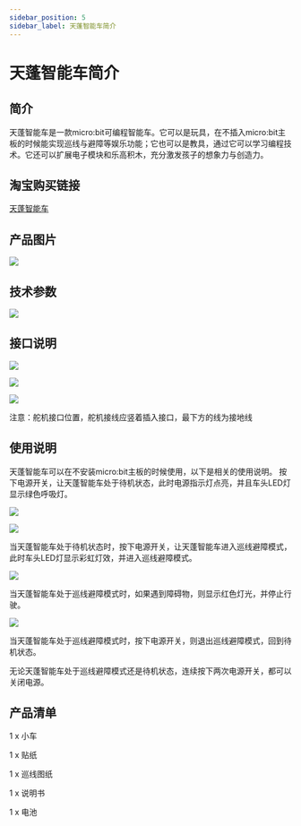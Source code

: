 ```yaml
---
sidebar_position: 5
sidebar_label: 天蓬智能车简介
---
```


# 天蓬智能车简介

## 简介


天蓬智能车是一款micro:bit可编程智能车。它可以是玩具，在不插入micro:bit主板的时候能实现巡线与避障等娱乐功能；它也可以是教具，通过它可以学习编程技术。它还可以扩展电子模块和乐高积木，充分激发孩子的想象力与创造力。

## 淘宝购买链接


[天蓬智能车](https://item.taobao.com/item.htm?ft=t&id=627045784239)

## 产品图片

![](./images/TPBot_tianpeng_case_01_01.png)


## 技术参数


![](./images/TPBot_tianpeng_02.png)


## 接口说明


![](./images/TPBot_tianpeng_03.png)

![](./images/TPBot_tianpeng_04.png)

![](./images/TPBot_tianpeng_05.png)

注意：舵机接口位置，舵机接线应竖着插入接口，最下方的线为接地线

## 使用说明

天蓬智能车可以在不安装micro:bit主板的时候使用，以下是相关的使用说明。
按下电源开关，让天蓬智能车处于待机状态，此时电源指示灯点亮，并且车头LED灯显示绿色呼吸灯。

![](./images/TPBot_tianpeng_06.png)

![](./images/TPBot_tianpeng_07.png)

当天蓬智能车处于待机状态时，按下电源开关，让天蓬智能车进入巡线避障模式，此时车头LED灯显示彩虹灯效，并进入巡线避障模式。

![](./images/TPBot_tianpeng_08.gif)

当天蓬智能车处于巡线避障模式时，如果遇到障碍物，则显示红色灯光，并停止行驶。

![](./images/TPBot_tianpeng_09.png)

当天蓬智能车处于巡线避障模式时，按下电源开关，则退出巡线避障模式，回到待机状态。

无论天蓬智能车处于巡线避障模式还是待机状态，连续按下两次电源开关，都可以关闭电源。


## 产品清单


1 x ⼩⻋

1 x 贴纸

1 x 巡线图纸

1 x 说明书

1 x 电池
